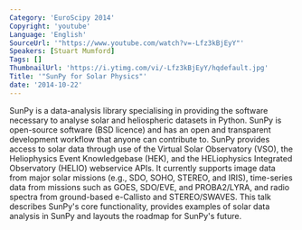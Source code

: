 ```yaml
---
Category: 'EuroScipy 2014'
Copyright: 'youtube'
Language: 'English'
SourceUrl: '"https://www.youtube.com/watch?v=-Lfz3kBjEyY"'
Speakers: [Stuart Mumford]
Tags: []
ThumbnailUrl: 'https://i.ytimg.com/vi/-Lfz3kBjEyY/hqdefault.jpg'
Title: '"SunPy for Solar Physics"'
date: '2014-10-22'
---
```

SunPy is a data-analysis library specialising in providing the software necessary to analyse solar and heliospheric datasets in Python. SunPy is open-source software (BSD licence) and has an open and transparent development workflow that anyone can contribute to. SunPy provides access to solar data through use of the Virtual Solar Observatory (VSO), the Heliophysics Event Knowledgebase (HEK), and the HELiophysics Integrated Observatory (HELIO) webservice APIs. It currently supports image data from major solar missions (e.g., SDO, SOHO, STEREO, and IRIS), time-series data from missions such as GOES, SDO/EVE, and PROBA2/LYRA, and radio spectra from ground-based e-Callisto and STEREO/SWAVES. This talk describes SunPy's core functionality, provides examples of solar data analysis in SunPy and layouts the roadmap for SunPy's future.